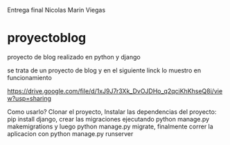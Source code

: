 Entrega final Nicolas Marin Viegas 


# proyectoblog
proyecto de blog realizado en python y django

se trata de un proyecto de blog y en el siguiente linck lo muestro en funcionamiento 

https://drive.google.com/file/d/1xJ9J7r3Xk_DvOJDHo_q2qciKhKhseQ8i/view?usp=sharing

Como usarlo?
Clonar el proyecto,
Instalar las dependencias del proyecto: pip install django,
crear las migraciones ejecutando python manage.py makemigrations y luego python manage.py migrate,
finalmente correr la aplicacion con python manage.py runserver
